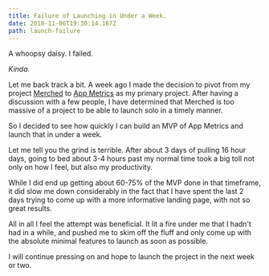 ```yaml
---
title: Failure of Launching in Under a Week.
date: 2018-11-06T19:30:14.167Z
path: launch-failure
---
```


A whoopsy daisy. I failed.

_Kinda._

Let me back track a bit. A week ago I made the decision to pivot from my project [Merched](https://merched.com) to [App Metrics](https://appmetrics.co) as my primary project. After having a discussion with a few people, I have determined that Merched is too massive of a project to be able to launch solo in a timely manner.

So I decided to see how quickly I can build an MVP of App Metrics and launch that in under a week.

Let me tell you the grind is terrible. After about 3 days of pulling 16 hour days, going to bed about 3-4 hours past my normal time took a big toll not only on how I feel, but also my productivity.

While I did end up getting about 60-75% of the MVP done in that timeframe, it did slow me down considerably in the fact that I have spent the last 2 days trying to come up with a more informative landing page, with not so great results.

All in all I feel the attempt was beneficial. It lit a fire under me that I hadn't had in a while, and pushed me to skim off the fluff and only come up with the absolute minimal features to launch as soon as possible.

I will continue pressing on and hope to launch the project in the next week or two.
